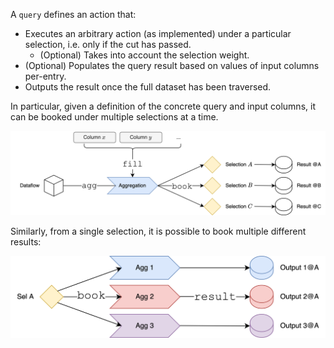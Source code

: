 A `query` defines an action that:

- Executes an arbitrary action (as implemented) under a particular selection, i.e. only if the cut has passed.
    -  (Optional) Takes into account the selection weight.
- (Optional) Populates the query result based on values of input columns per-entry.
- Outputs the result once the full dataset has been traversed.

In particular, given a definition of the concrete query and input columns, it can be booked under multiple selections at a time.

![agg_book_sels](../../assets/agg_book_sels.png)

Similarly, from a single selection, it is possible to book multiple different results:

![sel_book_aggs](../../assets/sel_book_aggs.png)
